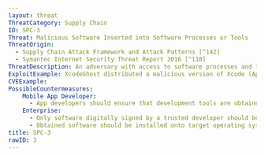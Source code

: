 ```yaml
---
layout: threat
ThreatCategory: Supply Chain
ID: SPC-3
Threat: Malicious Software Inserted into Software Processes or Tools
ThreatOrigin:
  - Supply Chain Attack Framework and Attack Patterns [^142]
  - Symantec Internet Security Threat Report 2016 [^110]
ThreatDescription: An adversary with access to software processes and tools within the development or software support environment can insert malicious software into components during development or update/maintenance.[^142]
ExploitExample: XcodeGhost distributed a malicious version of Xcode (Apple''s developer tools) that automatically includes malicious code in compiled iOS apps.
CVEExample:
PossibleCountermeasures:
    Mobile App Developer:
      - App developers should ensure that development tools are obtained from a trusted source (e.g. directly from the vendor).
    Enterprise:
      - Only software digitally signed by a trusted developer should be used, and the integrity of software development installation packages should be verified prior to installation
      - Obtained software should be installed onto target operating systems in a known-good state (fresh install from verified installation media) in a test environment, which is then evaluated for any indicators of compromise prior to authorization of production use
title: SPC-3
rawID: 3
---
```

